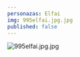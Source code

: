 ```yaml
---
personazas: Elfai
img: 995elfai.jpg.jpg
published: false
---
```

![995elfai.jpg.jpg]({{site.baseurl}}/img/personazai/995elfai.jpg.jpg)
